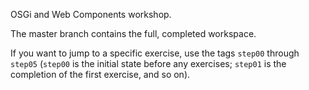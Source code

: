 OSGi and Web Components workshop.

The master branch contains the full, completed workspace.

If you want to jump to a specific exercise, use the tags `step00` through `step05` (`step00` is the initial state before any exercises; `step01` is the completion of the first exercise, and so on).
